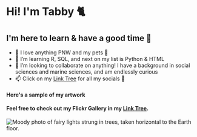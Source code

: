 # Hi! I'm Tabby 🐈
## I'm here to learn & have a good time 🎉

- 👀 I love anything PNW and my pets  🐶
- 🌱 I’m learning R, SQL, and next on my list is Python & HTML
- 💞️ I’m looking to collaborate on anything! I have a background in social sciences and marine sciences, and am endlessly curious 
- 📫 Click on my [Link Tree](https://linktr.ee/tjkeefer) for all my socials 🦝

#### Here's a sample of my artwork 
#### Feel free to check out my Flickr Gallery in my [Link Tree](https://linktr.ee/tjkeefer). 

![Moody photo of fairy lights strung in trees, taken horizontal to the Earth floor.](https://www.flickr.com/photos/196744521@N04/52433739139/in/album-72177720302961173/)


<!---
tabbykatty/tabbykatty is a ✨ special ✨ repository because its `README.md` (this file) appears on your GitHub profile.
You can click the Preview link to take a look at your changes.
--->
